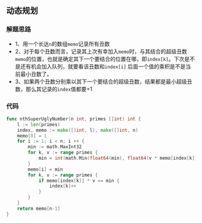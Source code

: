 ## 动态规划
### 解题思路
* 1、用一个长达``n``的数组``memo``记录所有丑数
* 2、对于每个丑数而言，记录其上次有幸加入``memo``时，与其结合的超级丑数``memo``的位置，也就是确定其下一个要结合的位置在哪，即``index[k]``。下次是不是还有机会加入队列，就要看该丑数和``index[i]``
后面一个值的乘积是不是当前最小丑数了。
* 3、如果两个丑数分别乘以其下一个要结合的超级丑数，结果都是最小超级丑数，那么其记录的``index``值都要+1
### 代码
```go
func nthSuperUglyNumber(n int, primes []int) int {
	l := len(primes)
	index, memo := make([]int, l), make([]int, n)
	memo[0] = 1
	for i := 1; i < n; i ++ {
		min := math.MaxInt32
		for k, v := range primes {
			min = int(math.Min(float64(min), float64(v * memo[index[k]])))
		}
		memo[i] = min
		for k, v := range primes {
			if memo[index[k]] * v == min {
				index[k]++
			}
		}
	}
	return memo[n-1]
}
```
